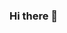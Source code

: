### Hi there 👋

<!--
**mirzasaputra/mirzasaputra** is a ✨ _special_ ✨ repository because its `README.md` (this file) appears on your GitHub profile.

![Mirza's github stats](https://github-readme-stats.vercel.app/api?username=mirzasaputra&show_icons=true&theme=default)

Here are some ideas to get you started:

- 🔭 I’m currently working on ...
- 🌱 I’m currently learning ...
- 👯 I’m looking to collaborate on ...
- 🤔 I’m looking for help with ...
- 💬 Ask me about ...
- 📫 How to reach me: ...
- 😄 Pronouns: ...
- ⚡ Fun fact: ...

![Top Langs](https://github-readme-stats.vercel.app/api/top-langs/?username=mirzasaputra&layout=compact)
